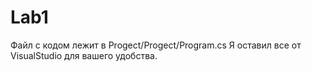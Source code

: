 # Lab1
Файл с кодом лежит в Progect/Progect/Program.cs
Я оставил все от VisualStudio для вашего удобства.
